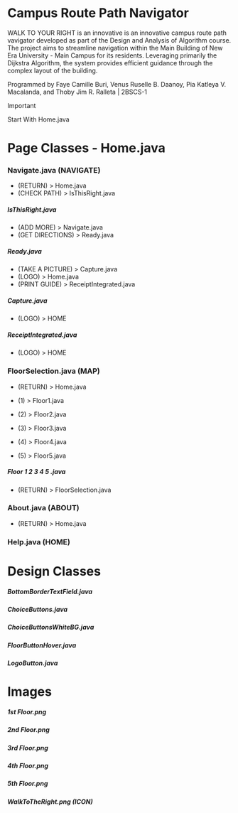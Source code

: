 # Campus Route Path Navigator 

WALK TO YOUR RIGHT is an innovative is an innovative campus route path vavigator developed as part of the Design and Analysis of Algorithm course. 
The project aims to streamline navigation within the Main Building of New Era University - Main Campus for its residents. 
Leveraging primarily the Dijkstra Algorithm, the system provides efficient guidance through the complex layout of the building.

Programmed by Faye Camille Buri, Venus Ruselle B. Daanoy, Pia Katleya V. Macalanda, and Thoby Jim R. Ralleta | 2BSCS-1

> [!IMPORTANT]
> Start With Home.java

# Page Classes - Home.java

### Navigate.java (NAVIGATE)
- (RETURN) > Home.java
- (CHECK PATH) > IsThisRight.java

##### IsThisRight.java  
- (ADD MORE) > Navigate.java
- (GET DIRECTIONS) > Ready.java
  
##### Ready.java
- (TAKE A PICTURE) > Capture.java
- (LOGO) > Home.java
- (PRINT GUIDE) > ReceiptIntegrated.java

##### Capture.java
- (LOGO) > HOME
  
##### ReceiptIntegrated.java
- (LOGO) > HOME

### FloorSelection.java (MAP)
- (RETURN) > Home.java

- (1) > Floor1.java
- (2) > Floor2.java
- (3) > Floor3.java
- (4) > Floor4.java
- (5) > Floor5.java

##### Floor 1 2 3 4 5 .java
- (RETURN) > FloorSelection.java

### About.java (ABOUT)
- (RETURN) > Home.java
  
### Help.java (HOME)


# Design Classes
##### BottomBorderTextField.java
##### ChoiceButtons.java
##### ChoiceButtonsWhiteBG.java
##### FloorButtonHover.java
##### LogoButton.java

# Images
##### 1st Floor.png
##### 2nd Floor.png
##### 3rd Floor.png
##### 4th Floor.png
##### 5th Floor.png
  
##### WalkToTheRight.png (ICON)
